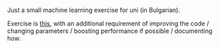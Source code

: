 Just a small machine learning exercise for uni (in Bulgarian).

Exercise is [this](https://github.com/nikoladevelops/machine-learning-exercise/blob/main/%D0%92%D0%9C%D0%A3-%D0%97%D0%B0%D0%B4%D0%B0%D1%87%D0%B01.ipynb), with an additional requirement of improving the code / changing parameters / boosting performance if possible / documenting how.
